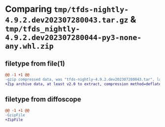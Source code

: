 # Comparing `tmp/tfds-nightly-4.9.2.dev202307280043.tar.gz` & `tmp/tfds_nightly-4.9.2.dev202307280044-py3-none-any.whl.zip`

## filetype from file(1)

```diff
@@ -1 +1 @@
-gzip compressed data, was "tfds-nightly-4.9.2.dev202307280043.tar", last modified: Fri Jul 28 00:44:00 2023, max compression
+Zip archive data, at least v2.0 to extract, compression method=deflate
```

## filetype from diffoscope

```diff
@@ -1 +1 @@
-GzipFile
+ZipFile
```


